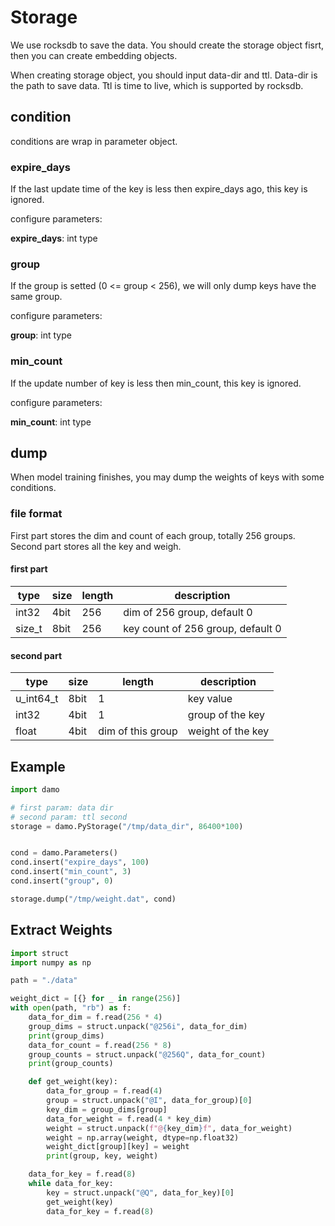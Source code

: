 # Storage

We use rocksdb to save the data. You should create the storage object fisrt, then you can create embedding objects.

When creating storage object, you should input data-dir and ttl. Data-dir is the path to save data. Ttl is time to live, which is supported by rocksdb.

## condition

conditions are wrap in parameter object.

### expire_days

If the last update time of the key is less then expire_days ago, this key is ignored.

configure parameters: 

**expire_days**: int type



### group

If the group is setted (0 <= group < 256),  we will only dump keys have the same group.

configure parameters:

**group**: int type



### min_count

If the update number of key is less then min_count, this key is ignored.

configure parameters:

**min_count**: int type



## dump

When model training finishes, you may dump the weights of keys with some conditions.

### file format

First part stores the dim and count of each group, totally 256 groups. Second part stores all the key and weigh.

#### first part

| type   | size | length | description                       |
| ------ | ---- | ------ | --------------------------------- |
| int32  | 4bit | 256    | dim of 256 group, default 0       |
| size_t | 8bit | 256    | key count of 256 group, default 0 |

#### second part

| type      | size | length            | description       |
| --------- | ---- | ----------------- | ----------------- |
| u_int64_t | 8bit | 1                 | key value         |
| int32     | 4bit | 1                 | group of the key  |
| float     | 4bit | dim of this group | weight of the key |

## Example

```python
import damo

# first param: data dir
# second param: ttl second
storage = damo.PyStorage("/tmp/data_dir", 86400*100)


cond = damo.Parameters()
cond.insert("expire_days", 100)
cond.insert("min_count", 3)
cond.insert("group", 0)

storage.dump("/tmp/weight.dat", cond)

```

## Extract Weights
```python
import struct
import numpy as np

path = "./data"

weight_dict = [{} for _ in range(256)]
with open(path, "rb") as f:
    data_for_dim = f.read(256 * 4)
    group_dims = struct.unpack("@256i", data_for_dim)
    print(group_dims)
    data_for_count = f.read(256 * 8)
    group_counts = struct.unpack("@256Q", data_for_count)
    print(group_counts)

    def get_weight(key):
        data_for_group = f.read(4)
        group = struct.unpack("@I", data_for_group)[0]
        key_dim = group_dims[group]
        data_for_weight = f.read(4 * key_dim)
        weight = struct.unpack(f"@{key_dim}f", data_for_weight)
        weight = np.array(weight, dtype=np.float32)
        weight_dict[group][key] = weight
        print(group, key, weight)

    data_for_key = f.read(8)
    while data_for_key:
        key = struct.unpack("@Q", data_for_key)[0]
        get_weight(key)
        data_for_key = f.read(8)
```